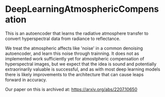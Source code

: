 # DeepLearningAtmosphericCompensation
This is an autoencoder that learns the radiative atmosphere transfer to convert hyperspectral data from radiance to reflectance.

We treat the atmospheric affects like 'noise' in a common denoising autoencoder, and learn this noise through trainning.  It does not as implemented work sufficiently yet for atmostpheric compensation of hyperspectral images, but we expect that the idea is sound and potentially extraorinarily valuable is successful, and as with most deep learning models there is likely improvements to the architecture that can cause leaps forward in accuracy.  

Our paper on this is archived at: https://arxiv.org/abs/2207.10650
